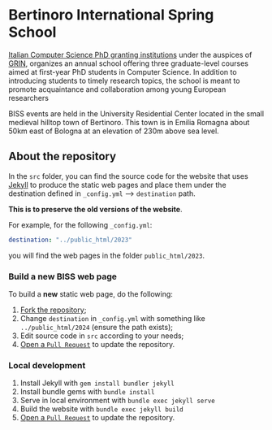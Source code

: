 # Bertinoro International Spring School

[Italian Computer Science PhD granting institutions](http://www.disi.unige.it/dottorato/coordinamento/) under the auspices of [GRIN](http://www.grin-informatica.it/), organizes an annual school offering three graduate-level courses aimed at first-year PhD students in Computer Science. 
In addition to introducing students to timely research topics, the school is meant to promote acquaintance and collaboration among young European researchers

BISS events are held in the University Residential Center located in the small medieval hilltop town of Bertinoro. 
This town is in Emilia Romagna about 50km east of Bologna at an elevation of 230m above sea level.

## About the repository

In the `src` folder, you can find the source code for the website that uses [Jekyll](https://jekyllrb.com) to produce the static web pages and place them under the destination defined in `_config.yml` --> `destination` path.

**This is to preserve the old versions of the website**.

For example, for the following `_config.yml`:

```yaml
destination: "../public_html/2023"
```

you will find the web pages in the folder `public_html/2023`.

### Build a new BISS web page

To build a **new** static web page, do the following:
1. [Fork the repository](https://github.com/lozingaro/BISS/fork);
2. Change `destination` in `_config.yml` with something like `../public_html/2024` (ensure the path exists);
3. Edit source code in `src` according to your needs;
4. [Open a `Pull Request`](https://github.com/lozingaro/BISS/compare) to update the repository.


### Local development

1. Install Jekyll with `gem install bundler jekyll`
2. Install bundle gems with `bundle install`
3. Serve in local environment with `bundle exec jekyll serve`
4. Build the website with `bundle exec jekyll build`
5. [Open a `Pull Request`](https://github.com/lozingaro/BISS/compare) to update the repository.

